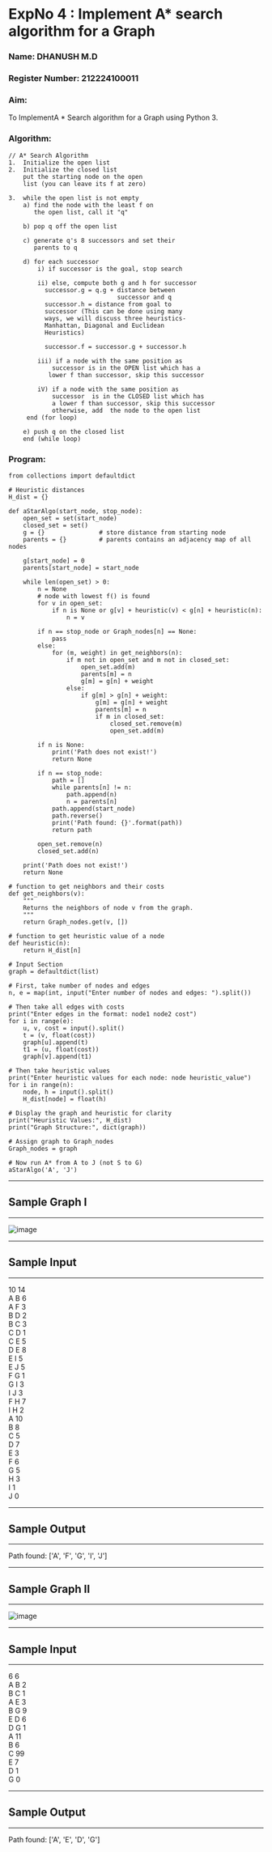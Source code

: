 <h1>ExpNo 4 : Implement A* search algorithm for a Graph</h1> 
<h3>Name:  DHANUSH M.D     </h3>
<h3>Register Number:    212224100011       </h3>
<H3>Aim:</H3>
<p>To ImplementA * Search algorithm for a Graph using Python 3.</p>
<H3>Algorithm:</H3>

``````
// A* Search Algorithm
1.  Initialize the open list
2.  Initialize the closed list
    put the starting node on the open 
    list (you can leave its f at zero)

3.  while the open list is not empty
    a) find the node with the least f on 
       the open list, call it "q"

    b) pop q off the open list
  
    c) generate q's 8 successors and set their 
       parents to q
   
    d) for each successor
        i) if successor is the goal, stop search
        
        ii) else, compute both g and h for successor
          successor.g = q.g + distance between 
                              successor and q
          successor.h = distance from goal to 
          successor (This can be done using many 
          ways, we will discuss three heuristics- 
          Manhattan, Diagonal and Euclidean 
          Heuristics)
          
          successor.f = successor.g + successor.h

        iii) if a node with the same position as 
            successor is in the OPEN list which has a 
           lower f than successor, skip this successor

        iV) if a node with the same position as 
            successor  is in the CLOSED list which has
            a lower f than successor, skip this successor
            otherwise, add  the node to the open list
     end (for loop)
  
    e) push q on the closed list
    end (while loop)

``````
<H3>Program:</H3>

``````
from collections import defaultdict

# Heuristic distances
H_dist = {}

def aStarAlgo(start_node, stop_node):
    open_set = set(start_node)
    closed_set = set()
    g = {}               # store distance from starting node
    parents = {}         # parents contains an adjacency map of all nodes

    g[start_node] = 0
    parents[start_node] = start_node

    while len(open_set) > 0:
        n = None
        # node with lowest f() is found
        for v in open_set:
            if n is None or g[v] + heuristic(v) < g[n] + heuristic(n):
                n = v

        if n == stop_node or Graph_nodes[n] == None:
            pass
        else:
            for (m, weight) in get_neighbors(n):
                if m not in open_set and m not in closed_set:
                    open_set.add(m)
                    parents[m] = n
                    g[m] = g[n] + weight
                else:
                    if g[m] > g[n] + weight:
                        g[m] = g[n] + weight
                        parents[m] = n
                        if m in closed_set:
                            closed_set.remove(m)
                            open_set.add(m)

        if n is None:
            print('Path does not exist!')
            return None

        if n == stop_node:
            path = []
            while parents[n] != n:
                path.append(n)
                n = parents[n]
            path.append(start_node)
            path.reverse()
            print('Path found: {}'.format(path))
            return path

        open_set.remove(n)
        closed_set.add(n)

    print('Path does not exist!')
    return None

# function to get neighbors and their costs
def get_neighbors(v):
    """
    Returns the neighbors of node v from the graph.
    """
    return Graph_nodes.get(v, [])

# function to get heuristic value of a node
def heuristic(n):
    return H_dist[n]

# Input Section
graph = defaultdict(list)

# First, take number of nodes and edges
n, e = map(int, input("Enter number of nodes and edges: ").split())

# Then take all edges with costs
print("Enter edges in the format: node1 node2 cost")
for i in range(e):
    u, v, cost = input().split()
    t = (v, float(cost))
    graph[u].append(t)
    t1 = (u, float(cost))
    graph[v].append(t1)

# Then take heuristic values
print("Enter heuristic values for each node: node heuristic_value")
for i in range(n):
    node, h = input().split()
    H_dist[node] = float(h)

# Display the graph and heuristic for clarity
print("Heuristic Values:", H_dist)
print("Graph Structure:", dict(graph))

# Assign graph to Graph_nodes
Graph_nodes = graph

# Now run A* from A to J (not S to G)
aStarAlgo('A', 'J')

``````
<hr>
<h2>Sample Graph I</h2>
<hr>

![image](https://github.com/natsaravanan/19AI405FUNDAMENTALSOFARTIFICIALINTELLIGENCE/assets/87870499/b1377c3f-011a-4c0f-a843-516842ae056a)

<hr>
<h2>Sample Input</h2>
<hr>
10 14 <br>
A B 6 <br>
A F 3 <br>
B D 2 <br>
B C 3 <br>
C D 1 <br>
C E 5 <br>
D E 8 <br>
E I 5 <br>
E J 5 <br>
F G 1 <br>
G I 3 <br>
I J 3 <br>
F H 7 <br>
I H 2 <br>
A 10 <br>
B 8 <br>
C 5 <br>
D 7 <br>
E 3 <br>
F 6 <br>
G 5 <br>
H 3 <br>
I 1 <br>
J 0 <br>
<hr>
<h2>Sample Output</h2>
<hr>
Path found: ['A', 'F', 'G', 'I', 'J']


<hr>
<h2>Sample Graph II</h2>
<hr>

![image](https://github.com/natsaravanan/19AI405FUNDAMENTALSOFARTIFICIALINTELLIGENCE/assets/87870499/acbb09cb-ed39-48e5-a59b-2f8d61b978a3)


<hr>
<h2>Sample Input</h2>
<hr>
6 6 <br>
A B 2 <br>
B C 1 <br>
A E 3 <br>
B G 9 <br>
E D 6 <br>
D G 1 <br>
A 11 <br>
B 6 <br>
C 99 <br>
E 7 <br>
D 1 <br>
G 0 <br>
<hr>
<h2>Sample Output</h2>
<hr>
Path found: ['A', 'E', 'D', 'G']

